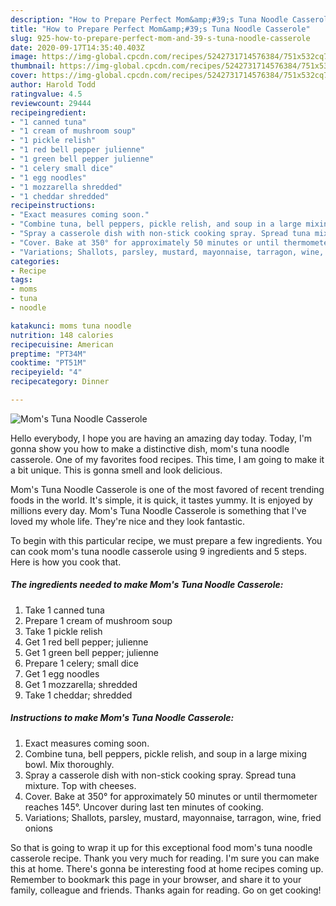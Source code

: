 ```yaml
---
description: "How to Prepare Perfect Mom&amp;#39;s Tuna Noodle Casserole"
title: "How to Prepare Perfect Mom&amp;#39;s Tuna Noodle Casserole"
slug: 925-how-to-prepare-perfect-mom-and-39-s-tuna-noodle-casserole
date: 2020-09-17T14:35:40.403Z
image: https://img-global.cpcdn.com/recipes/5242731714576384/751x532cq70/moms-tuna-noodle-casserole-recipe-main-photo.jpg
thumbnail: https://img-global.cpcdn.com/recipes/5242731714576384/751x532cq70/moms-tuna-noodle-casserole-recipe-main-photo.jpg
cover: https://img-global.cpcdn.com/recipes/5242731714576384/751x532cq70/moms-tuna-noodle-casserole-recipe-main-photo.jpg
author: Harold Todd
ratingvalue: 4.5
reviewcount: 29444
recipeingredient:
- "1 canned tuna"
- "1 cream of mushroom soup"
- "1 pickle relish"
- "1 red bell pepper julienne"
- "1 green bell pepper julienne"
- "1 celery small dice"
- "1 egg noodles"
- "1 mozzarella shredded"
- "1 cheddar shredded"
recipeinstructions:
- "Exact measures coming soon."
- "Combine tuna, bell peppers, pickle relish, and soup in a large mixing bowl. Mix thoroughly."
- "Spray a casserole dish with non-stick cooking spray. Spread tuna mixture. Top with cheeses."
- "Cover. Bake at 350° for approximately 50 minutes or until thermometer reaches 145°. Uncover during last ten minutes of cooking."
- "Variations; Shallots, parsley, mustard, mayonnaise, tarragon, wine, fried onions"
categories:
- Recipe
tags:
- moms
- tuna
- noodle

katakunci: moms tuna noodle 
nutrition: 148 calories
recipecuisine: American
preptime: "PT34M"
cooktime: "PT51M"
recipeyield: "4"
recipecategory: Dinner

---
```



![Mom&#39;s Tuna Noodle Casserole](https://img-global.cpcdn.com/recipes/5242731714576384/751x532cq70/moms-tuna-noodle-casserole-recipe-main-photo.jpg)

Hello everybody, I hope you are having an amazing day today. Today, I'm gonna show you how to make a distinctive dish, mom&#39;s tuna noodle casserole. One of my favorites food recipes. This time, I am going to make it a bit unique. This is gonna smell and look delicious.



Mom&#39;s Tuna Noodle Casserole is one of the most favored of recent trending foods in the world. It's simple, it is quick, it tastes yummy. It is enjoyed by millions every day. Mom&#39;s Tuna Noodle Casserole is something that I've loved my whole life. They're nice and they look fantastic.


To begin with this particular recipe, we must prepare a few ingredients. You can cook mom&#39;s tuna noodle casserole using 9 ingredients and 5 steps. Here is how you cook that.

<!--inarticleads1-->

##### The ingredients needed to make Mom&#39;s Tuna Noodle Casserole:

1. Take 1 canned tuna
1. Prepare 1 cream of mushroom soup
1. Take 1 pickle relish
1. Get 1 red bell pepper; julienne
1. Get 1 green bell pepper; julienne
1. Prepare 1 celery; small dice
1. Get 1 egg noodles
1. Get 1 mozzarella; shredded
1. Take 1 cheddar; shredded




<!--inarticleads2-->

##### Instructions to make Mom&#39;s Tuna Noodle Casserole:

1. Exact measures coming soon.
1. Combine tuna, bell peppers, pickle relish, and soup in a large mixing bowl. Mix thoroughly.
1. Spray a casserole dish with non-stick cooking spray. Spread tuna mixture. Top with cheeses.
1. Cover. Bake at 350° for approximately 50 minutes or until thermometer reaches 145°. Uncover during last ten minutes of cooking.
1. Variations; Shallots, parsley, mustard, mayonnaise, tarragon, wine, fried onions




So that is going to wrap it up for this exceptional food mom&#39;s tuna noodle casserole recipe. Thank you very much for reading. I'm sure you can make this at home. There's gonna be interesting food at home recipes coming up. Remember to bookmark this page in your browser, and share it to your family, colleague and friends. Thanks again for reading. Go on get cooking!
